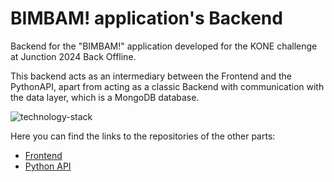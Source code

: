 # BIMBAM! application's Backend
Backend for the "BIMBAM!" application developed for the KONE challenge at Junction 2024 Back Offline.

This backend acts as an intermediary between the Frontend and the PythonAPI, 
apart from acting as a classic Backend with communication with the data layer,
which is a MongoDB database.

![technology-stack](https://github.com/user-attachments/assets/075f639d-afee-4e0e-8e63-a1c177548325)

Here you can find the links to the repositories of the other parts:

- [Frontend](https://github.com/davidwalker2235/kone-app-front)
- [Python API](https://github.com/enricd/junction_kone_py)
